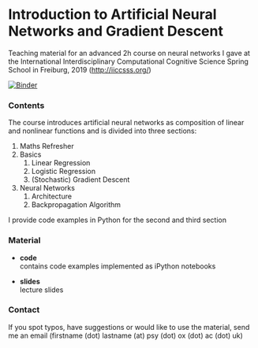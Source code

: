# Introduction to Artificial Neural Networks and Gradient Descent
Teaching material for an advanced 2h course on neural networks I gave at the International Interdisciplinary Computational Cognitive Science Spring School in Freiburg, 2019 (http://iiccsss.org/)     

[![Binder](https://mybinder.org/badge_logo.svg)](https://mybinder.org/v2/gh/TimoFlesch/iiccsss_intro2nnets/master)    

### Contents 
The course introduces artificial neural networks as composition of linear and nonlinear functions and is divided into three sections:
1. Maths Refresher
2. Basics 
    1. Linear Regression
    2. Logistic Regression
    3. (Stochastic) Gradient Descent 
3. Neural Networks 
    1. Architecture
    2. Backpropagation Algorithm
  
I provide code examples in Python for the second and third section

### Material
* **code**  
contains code examples implemented as iPython notebooks


* **slides**   
lecture slides


### Contact 
If you spot typos, have suggestions or would like to use the material, send me an email (firstname (dot) lastname (at) psy (dot) ox (dot) ac (dot) uk)
